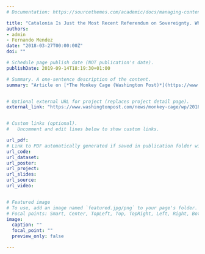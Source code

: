 ```yaml
---
# Documentation: https://sourcethemes.com/academic/docs/managing-content/

title: "Catalonia Is Just the Most Recent Referendum on Sovereignty. Why Are They Proliferating?"
authors: 
- admin
- Fernando Mendez
date: "2018-03-27T00:00:00Z"
doi: ""

# Schedule page publish date (NOT publication's date).
publishDate: 2019-09-14T18:19:30+01:00

# Summary. A one-sentence description of the content.
summary: "Article on [*The Monkey Cage (Washington Post)*](https://www.washingtonpost.com/news/monkey-cage/wp/2018/03/27/catalonia-is-just-the-most-recent-referendum-on-sovereignty-why-are-they-proliferating/?utm_term=.1c7346f835e5)"


# Optional external URL for project (replaces project detail page).
external_link: "https://www.washingtonpost.com/news/monkey-cage/wp/2018/03/27/catalonia-is-just-the-most-recent-referendum-on-sovereignty-why-are-they-proliferating/?utm_term=.1c7346f835e5"


# Custom links (optional).
#   Uncomment and edit lines below to show custom links.

url_pdf: 
# Link to PDF automatically generated if saved in publication folder with same name as folder
url_code: 
url_dataset:
url_poster:
url_project:
url_slides:
url_source:
url_video:


# Featured image
# To use, add an image named `featured.jpg/png` to your page's folder. 
# Focal points: Smart, Center, TopLeft, Top, TopRight, Left, Right, BottomLeft, Bottom, BottomRight.
image:
  caption: ""
  focal_point: ""
  preview_only: false

---
```


